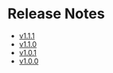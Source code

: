 # Release Notes

* [v1.1.1](./release-note-v1.1.1.md)
* [v1.1.0](./release-note-v1.1.0.md)
* [v1.0.1](./release-note-v1.0.1.md)
* [v1.0.0](./release-note-v1.0.0.md)